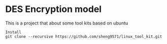 # DES Encryption model
This is a project that about some tool kits based on ubuntu
```
Install
git clone --recursive https://github.com/sheng9571/linux_tool_kit.git
```
